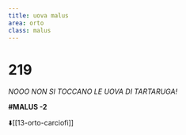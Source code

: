 ```yaml
---
title: uova malus
area: orto
class: malus
---
```

# 219
_NOOO NON SI TOCCANO LE UOVA DI TARTARUGA!_

**#MALUS -2**

⬇️[[13-orto-carciofi]] 
